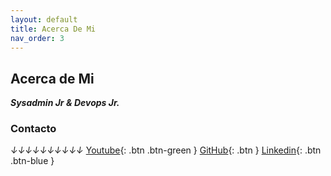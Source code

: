 ```yaml
---
layout: default
title: Acerca De Mi
nav_order: 3
---
```


## Acerca de Mi

**_Sysadmin Jr & Devops Jr._**

### Contacto
*↓↓↓↓↓↓↓↓↓↓*
[Youtube](https://www.youtube.com/channel/UCledsaFq1uBeyGbmxzSG_4Q){: .btn .btn-green }
[GitHub](https://github.com/Lucho00Cuba){: .btn }
[Linkedin](https://www.linkedin.com/in/luis-octavio-mota-verdasco-sys-admin/){: .btn .btn-blue }
